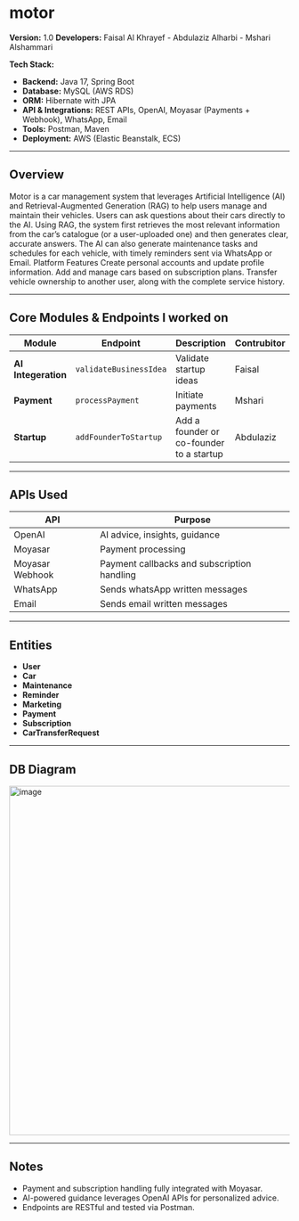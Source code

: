 ﻿# motor

**Version:** 1.0
**Developers:**  Faisal Al Khrayef - Abdulaziz Alharbi - Mshari Alshammari

**Tech Stack:**

* **Backend:** Java 17, Spring Boot
* **Database:** MySQL (AWS RDS)
* **ORM:** Hibernate with JPA
* **API & Integrations:** REST APIs, OpenAI, Moyasar (Payments + Webhook), WhatsApp, Email
* **Tools:** Postman, Maven
* **Deployment:** AWS (Elastic Beanstalk, ECS)

---

## Overview

Motor is a car management system that leverages Artificial Intelligence (AI) and Retrieval-Augmented Generation (RAG) to help users manage and maintain their vehicles.
Users can ask questions about their cars directly to the AI. Using RAG, the system first retrieves the most relevant information from the car’s catalogue (or a user-uploaded one) and then generates clear, accurate answers.
The AI can also generate maintenance tasks and schedules for each vehicle, with timely reminders sent via WhatsApp or Email.
Platform Features
Create personal accounts and update profile information.
Add and manage cars based on subscription plans.
Transfer vehicle ownership to another user, along with the complete service history.

---

## Core Modules & Endpoints I worked on

| Module              | Endpoint                   | Description                              | Contrubitor |
|---------------------| -------------------------- | ---------------------------------------- |-------------|
| **AI Integeration** | `validateBusinessIdea`     | Validate startup ideas                   | Faisal      |
| **Payment**         | `processPayment`           | Initiate payments                        | Mshari      |
| **Startup**         | `addFounderToStartup`      | Add a founder or co-founder to a startup | Abdulaziz   |

---

## APIs Used

| API             | Purpose                                                  |
|-----------------|----------------------------------------------------------|
| OpenAI          | AI advice, insights, guidance |
| Moyasar         | Payment processing                                       |
| Moyasar Webhook | Payment callbacks and subscription handling              |
| WhatsApp        | Sends whatsApp written messages                          |
| Email           | Sends email written messages                             |


---

## Entities

* **User** 
* **Car**
* **Maintenance**
* **Reminder**
* **Marketing**
* **Payment**
* **Subscription**
* **CarTransferRequest**

---

## DB Diagram

<img width="1113" height="627" alt="image" src="https://github.com/user-attachments/assets/ef584b28-8ecd-41ed-80ad-dccc93c792d8" />

---

## Notes

* Payment and subscription handling fully integrated with Moyasar.
* AI-powered guidance leverages OpenAI APIs for personalized advice.
* Endpoints are RESTful and tested via Postman.



